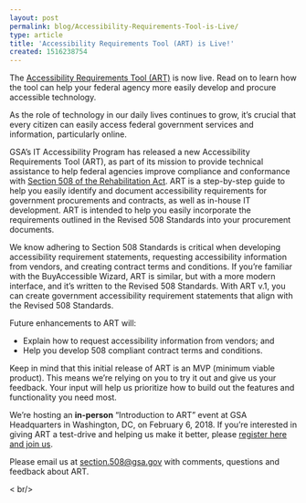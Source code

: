 ```yaml
---
layout: post
permalink: blog/Accessibility-Requirements-Tool-is-Live/
type: article
title: 'Accessibility Requirements Tool (ART) is Live!'
created: 1516238754
---
```


The [Accessibility Requirements Tool (ART)][1] is now live. Read on to learn how the tool can help your federal agency more easily develop and procure accessible technology.

As the role of technology in our daily lives continues to grow, it’s crucial that every citizen can easily access federal government services and information, particularly online.

GSA’s IT Accessibility Program has released a new Accessibility Requirements Tool (ART), as part of its mission to provide technical assistance to help federal agencies improve compliance and conformance with [Section 508 of the Rehabilitation Act][2]. ART is a step-by-step guide to help you easily identify and document accessibility requirements for government procurements and contracts, as well as in-house IT development. ART is intended to help you easily incorporate the requirements outlined in the Revised 508 Standards into your procurement documents.

We know adhering to Section 508 Standards is critical when developing accessibility requirement statements, requesting accessibility information from vendors, and creating contract terms and conditions. If you’re familiar with the BuyAccessible Wizard, ART is similar, but with a more modern interface, and it’s written to the Revised 508 Standards. With ART v.1, you can create government accessibility requirement statements that align with the Revised 508 Standards.

Future enhancements to ART will:

  * Explain how to request accessibility information from vendors; and
  * Help you develop 508 compliant contract terms and conditions.

Keep in mind that this initial release of ART is an MVP (minimum viable product). This means we’re relying on you to try it out and give us your feedback. Your input will help us prioritize how to build out the features and functionality you need most.

We’re hosting an **in-person** “Introduction to ART” event at GSA Headquarters in Washington, DC, on February 6, 2018. If you’re interested in giving ART a test-drive and helping us make it better, please [register here and join us][3].

Please email us at <section.508@gsa.gov> with comments, questions and feedback about ART.

< br/>

 [1]: /art/home
 [2]: /manage/laws-and-policies
 [3]: https://registration.section508.gov/